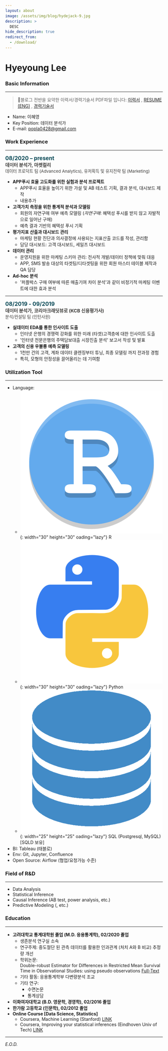 ```yaml
---
layout: about
image: /assets/img/blog/hydejack-9.jpg
description: >
  DESC
hide_description: true
redirect_from:
  - /download/
---
```


# Hyeyoung Lee

<!--author-->

### Basic Information
---
> 🔗블로그 전반을 요약한 이력서/경력기술서 PDF파일 입니다:
> <a href="/assets/CV.pdf" target="_blank">이력서</a> , <a href="/assets/CV_ENG.pdf" target="_blank">RESUME (ENG)</a> , <a href="/assets/CV.pdf" target="_blank">경력기술서</a>

- Name: 이혜영  
- Key Position: 데이터 분석가
- E-mail: popla0428@gmail.com

### Work Experience
---  
<span style="color:rgb(6,72,85);font-weight:bold;font-size:13.0pt">08/2020 – present</span>  
<span style="color:rgb(61,60,58);font-weight:bold;font-size:11.0pt">데이터 분석가, 마켓컬리</span>   
<span style="color:rgb(61,60,58);font-size:10.0pt">데이터 프로덕트 팀 (Advanced Analytics), 유저획득 및 유지전략 팀 (Marketing)</span>

*  **APP푸시 효율 고도화를 위한 실험과 분석 프로젝트**
    - APP푸시 효율을 높이기 위한 가설 및 AB 테스트 기획, 결과 분석, 대시보드 제작
    - 내용추가
*  **고객가치 측정을 위한 통계적 분석과 모델링**
    - 회원의 자연구매 여부 예측 모델링 (*자연구매*: 혜택성 푸시를 받지 않고 자발적으로 일어난 구매)
    - 예측 결과 기반의 혜택성 푸시 기획 
* **평가지표 산출과 대시보드 관리**
    - 마케팅 현황 진단과 의사결정에 사용되는 지표산출 코드를 작성, 관리함
    - 담당 대시보드: 고객 대시보드, 세일즈 대시보드
* **데이터 관리**
    - 운영지원을 위한 마케팅 스키마 관리: 전사적 개발/데이터 정책에 맞춰 대응
    - APP, SMS 발송 대상의 타겟팅/디타겟팅을 위한 회원 마스터 테이블 제작과 QA 담당
* **Ad-hoc 분석**
    - '퍼플박스 구매 여부에 따른 매출기여 차이 분석'과 같이 비정기적 마케팅 이벤트에 대한 효과 분석

---

<span style="color:rgb(6,72,85);font-weight:bold;font-size:13.0pt">08/2019 - 09/2019</span>  
<span style="color:rgb(61,60,58);font-weight:bold;font-size:11.0pt">데이터 분석가, 코리아크래딧뷰로 (KCB 신용평가사)</span>   
<span style="color:rgb(61,60,58);font-size:10.0pt">분석/컨설팅 팀 (인턴사원)</span>

* **실데이터 EDA를 통한 인사이트 도출**
    - 인터넷 은행의 경쟁력 강화를 위한 미래 (타겟)고객층에 대한 인사이트 도출
    - '인터넷 전문은행의 주택담보대출 시장진출 분석' 보고서 작성 및 발표
* **고객의 신용 우불륭 예측 모델링**
    - 1천만 건의 고객, 계좌 데이터 클렌징부터 튜닝, 최종 모델링 까지 전과정 경험
    - 특히, 모형의 안정성을 끌어올리는 데 기여함  

### Utilization Tool
---
- Language:  
  - ![logo_r](/assets/img/logo_r.png){: width="30" height="30" oading="lazy"} R
  - ![logo_py](/assets/img/logo_py.png){: width="30" height="30" oading="lazy"} Python
  - ![logo_py](/assets/img/logo_sql.png){: width="25" height="25" oading="lazy"} SQL (Postgresql, MySQL) [SQLD 보유]
- BI: Tableau (태블로)
- Env: Git, Jupyter, Confluence
- Open Source: Airflow (협업/요청가능 수준)

### Field of R&D
---
- Data Analysis
- Statistical Inference
- Causal Inference (AB test, power analysis, etc.)
- Predictive Modeling (, etc.)

### Education
---
- **고려대학교 통계대학원 졸업 (M.D. 응용통계학), 02/2020 졸업**
  - 생존분석 연구실 소속
  - 연구주제: 중도절단 된 관측 데이터를 활용한 인과관계 (처치 A와 B 비교) 추정량 개선
  - 학위논문:  
  Double-robust Estimator for Differences in Restricted Mean Survival Time in Observational Studies: using pseudo observations
  <a href="https://www.researchgate.net/publication/338476737_Double-robust_Estimator_for_Differences_in_Restricted_Mean_Survival_Time_in_Observational_Studies_using_pseudo-observations/" target = "_blank">Full-Text</a>
  - 기타 활동: 응용통계학부 다변량분석 조교
  - 기타 연구: 
    - 수면논문
    - 통계상담
- **이화여자대학교 (B.D. 영문학, 경영학), 02/2016 졸업**
- **한가람 고등학교 (인문학), 02/2012 졸업**
- **Online Course [Data Science, Statistics]**
  - Coursera, Machine Learning (Stanford) <a href="https://www.coursera.org/learn/machine-learning/" target="_blank">LINK</a>
  - Coursera, Improving your statistical inferences (Eindhoven Univ of Tech) <a href="https://www.coursera.org/learn/statistical-inferences/" target="_blank">LINK</a>


---


*E.O.D.*



<!--shortcuts-->
[blog]: /
[portfolio]: https://hydejack.com/examples/
[resume]: https://hydejack.com/resume/
[download]: https://hydejack.com/download/
[welcome]: https://hydejack.com/
[forms]: https://hydejack.com/forms-by-example/
[Projects]: _featured_categories/projects.md
[Study]: _featured_categories/study.md
[About]: about.md

[features]: #features
[news]: #build-an-audience
[syntax]: syntax-highlighting
[latex]: #beautiful-math
[dark]: https://hydejack.com/blog/hydejack/2018-09-01-introducing-dark-mode/
[search]: https://hydejack.com/#_search-input
[grid]: https://hydejack.com/blog/hydejack/

[lic]: LICENSE.md
[pro]: licenses/PRO.md
[docs]: docs/README.md
[ofln]: docs/advanced.md#enabling-offline-support
[math]: docs/writing.md#adding-math

[kit]: https://github.com/hydecorp/hydejack-starter-kit/releases
[src]: https://github.com/hydecorp/hydejack
[gem]: https://rubygems.org/gems/jekyll-theme-hydejack
[buy]: https://gum.co/nuOluY

[gpss]: https://developers.google.com/speed/pagespeed/insights/?url=https%3A%2F%2Fhydejack.com%2Fdocs%2F
[rouge]: http://rouge.jneen.net
[katex]: https://khan.github.io/KaTeX/
[mathjax]: https://www.mathjax.org/
[tinyletter]: https://tinyletter.com/
